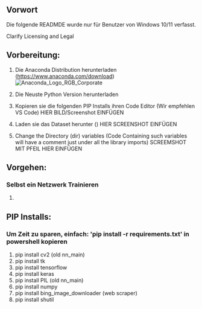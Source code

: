 ## Vorwort
Die folgende READMDE wurde nur für Benutzer von Windows 10/11 verfasst.

Clarify Licensing and Legal



## Vorbereitung:
1. Die Anaconda Distribution herunterladen (https://www.anaconda.com/download)
   ![Anaconda_Logo_RGB_Corporate](https://github.com/Yoichiro1/Neuronales-Netzwerk/assets/158302206/a3ec9da3-e883-493f-9fbf-dfd9866e5af5)

2. Die Neuste Python Version herunterladen 
3. Kopieren sie die folgenden PIP Installs ihren Code Editor (Wir empfehlen VS Code)
   HIER BILD/Screenshot EINFÜGEN
4. Laden sie das Dataset herunter ()
   HIER SCREENSHOT EINFÜGEN
5. Change the Directory (dir) variables (Code Containing such variables will have a comment just under all the library imports)
SCREEMSHOT MIT PFEIL HIER EINFÜGEN




## Vorgehen:
### Selbst ein Netzwerk Trainieren
1. 







## PIP Installs:
### Um Zeit zu sparen, einfach: 'pip install -r requirements.txt' in powershell kopieren
1.  pip install cv2 (old nn_main)
2.  pip install tk
3.  pip install tensorflow
4.  pip install keras
5.  pip install PIL (old nn_main)
6.  pip install numpy
7.  pip install bing_image_downloader (web scraper)
8.  pip install shutil

